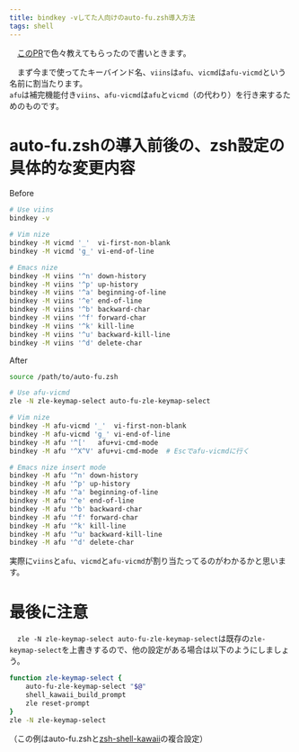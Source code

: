 ```yaml
---
title: bindkey -vしてた人向けのauto-fu.zsh導入方法
tags: shell
---
```

　[このPR](https://github.com/hchbaw/auto-fu.zsh/pull/45)で色々教えてもらったので書いときます。

　まず今まで使ってたキーバインド名、`viins`は`afu`、`vicmd`は`afu-vicmd`という名前に割当たります。  
`afu`は補完機能付き`viins`、`afu-vicmd`は`afu`と`vicmd`（の代わり）を行き来するためのものです。


# auto-fu.zshの導入前後の、zsh設定の具体的な変更内容

Before
```sh
# Use viins
bindkey -v

# Vim nize
bindkey -M vicmd '_'  vi-first-non-blank
bindkey -M vicmd 'g_' vi-end-of-line

# Emacs nize
bindkey -M viins '^n' down-history
bindkey -M viins '^p' up-history
bindkey -M viins '^a' beginning-of-line
bindkey -M viins '^e' end-of-line
bindkey -M viins '^b' backward-char
bindkey -M viins '^f' forward-char
bindkey -M viins '^k' kill-line
bindkey -M viins '^u' backward-kill-line
bindkey -M viins '^d' delete-char
```

After
```sh
source /path/to/auto-fu.zsh

# Use afu-vicmd
zle -N zle-keymap-select auto-fu-zle-keymap-select

# Vim nize
bindkey -M afu-vicmd '_'  vi-first-non-blank
bindkey -M afu-vicmd 'g_' vi-end-of-line
bindkey -M afu '^['   afu+vi-cmd-mode
bindkey -M afu '^X^V' afu+vi-cmd-mode  # Escでafu-vicmdに行く

# Emacs nize insert mode
bindkey -M afu '^n' down-history
bindkey -M afu '^p' up-history
bindkey -M afu '^a' beginning-of-line
bindkey -M afu '^e' end-of-line
bindkey -M afu '^b' backward-char
bindkey -M afu '^f' forward-char
bindkey -M afu '^k' kill-line
bindkey -M afu '^u' backward-kill-line
bindkey -M afu '^d' delete-char
```

実際に`viins`と`afu`、`vicmd`と`afu-vicmd`が割り当たってるのがわかるかと思います。


# 最後に注意
　`zle -N zle-keymap-select auto-fu-zle-keymap-select`は既存の`zle-keymap-select`を上書きするので、他の設定がある場合は以下のようにしましょう。

```sh
function zle-keymap-select {
	auto-fu-zle-keymap-select "$@"
	shell_kawaii_build_prompt
	zle reset-prompt
}
zle -N zle-keymap-select
```
（この例はauto-fu.zshと[zsh-shell-kawaii](https://github.com/aiya000/zsh-shell-kawaii)の複合設定）
